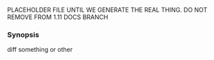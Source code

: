 
PLACEHOLDER FILE UNTIL WE GENERATE THE REAL THING. DO NOT REMOVE FROM 1.11 DOCS BRANCH

### Synopsis

diff something or other